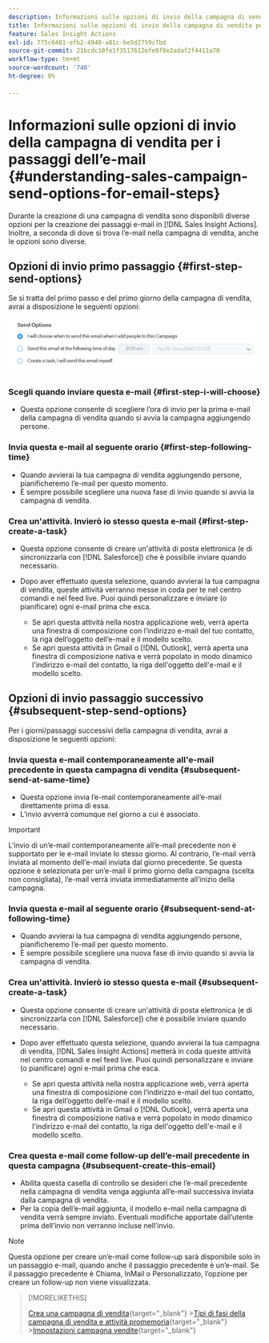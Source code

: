 ```yaml
---
description: Informazioni sulle opzioni di invio della campagna di vendita per i passaggi dell’e-mail - Documenti Marketo - Documentazione del prodotto
title: Informazioni sulle opzioni di invio della campagna di vendita per i passaggi dell’e-mail
feature: Sales Insight Actions
exl-id: 775c6401-efb2-4940-a81c-be5d2759c7bd
source-git-commit: 21bcdc10fe1f3517612efe0f8e2adaf2f4411a70
workflow-type: tm+mt
source-wordcount: '740'
ht-degree: 0%

---
```


# Informazioni sulle opzioni di invio della campagna di vendita per i passaggi dell’e-mail {#understanding-sales-campaign-send-options-for-email-steps}

Durante la creazione di una campagna di vendita sono disponibili diverse opzioni per la creazione dei passaggi e-mail in [!DNL Sales Insight Actions]. Inoltre, a seconda di dove si trova l’e-mail nella campagna di vendita, anche le opzioni sono diverse.

## Opzioni di invio primo passaggio {#first-step-send-options}

Se si tratta del primo passo e del primo giorno della campagna di vendita, avrai a disposizione le seguenti opzioni:

![](assets/understanding-sales-campaign-send-options-for-email-steps-1.png)

### Scegli quando inviare questa e-mail {#first-step-i-will-choose}

* Questa opzione consente di scegliere l’ora di invio per la prima e-mail della campagna di vendita quando si avvia la campagna aggiungendo persone.

### Invia questa e-mail al seguente orario {#first-step-following-time}

* Quando avvierai la tua campagna di vendita aggiungendo persone, pianificheremo l’e-mail per questo momento.
* È sempre possibile scegliere una nuova fase di invio quando si avvia la campagna di vendita.

### Crea un&#39;attività. Invierò io stesso questa e-mail {#first-step-create-a-task}

* Questa opzione consente di creare un&#39;attività di posta elettronica (e di sincronizzarla con [!DNL Salesforce]) che è possibile inviare quando necessario.
* Dopo aver effettuato questa selezione, quando avvierai la tua campagna di vendita, queste attività verranno messe in coda per te nel centro comandi e nel feed live. Puoi quindi personalizzare e inviare (o pianificare) ogni e-mail prima che esca.

   * Se apri questa attività nella nostra applicazione web, verrà aperta una finestra di composizione con l’indirizzo e-mail del tuo contatto, la riga dell’oggetto dell’e-mail e il modello scelto.
   * Se apri questa attività in Gmail o [!DNL Outlook], verrà aperta una finestra di composizione nativa e verrà popolato in modo dinamico l&#39;indirizzo e-mail del contatto, la riga dell&#39;oggetto dell&#39;e-mail e il modello scelto.

## Opzioni di invio passaggio successivo {#subsequent-step-send-options}

Per i giorni/passaggi successivi della campagna di vendita, avrai a disposizione le seguenti opzioni:

### Invia questa e-mail contemporaneamente all&#39;e-mail precedente in questa campagna di vendita {#subsequent-send-at-same-time}

* Questa opzione invia l’e-mail contemporaneamente all’e-mail direttamente prima di essa.
* L’invio avverrà comunque nel giorno a cui è associato.

>[!IMPORTANT]
>
>L’invio di un’e-mail contemporaneamente all’e-mail precedente non è supportato per le e-mail inviate lo stesso giorno. Al contrario, l’e-mail verrà inviata al momento dell’e-mail inviata dal giorno precedente. Se questa opzione è selezionata per un’e-mail il primo giorno della campagna (scelta non consigliata), l’e-mail verrà inviata immediatamente all’inizio della campagna.

### Invia questa e-mail al seguente orario {#subsequent-send-at-following-time}

* Quando avvierai la tua campagna di vendita aggiungendo persone, pianificheremo l’e-mail per questo momento.
* È sempre possibile scegliere una nuova fase di invio quando si avvia la campagna di vendita.

### Crea un&#39;attività. Invierò io stesso questa e-mail {#subsequent-create-a-task}

* Questa opzione consente di creare un&#39;attività di posta elettronica (e di sincronizzarla con [!DNL Salesforce]) che è possibile inviare quando necessario.
* Dopo aver effettuato questa selezione, quando avvierai la tua campagna di vendita, [!DNL Sales Insight Actions] metterà in coda queste attività nel centro comandi e nel feed live. Puoi quindi personalizzare e inviare (o pianificare) ogni e-mail prima che esca.

   * Se apri questa attività nella nostra applicazione web, verrà aperta una finestra di composizione con l’indirizzo e-mail del tuo contatto, la riga dell’oggetto dell’e-mail e il modello scelto.
   * Se apri questa attività in Gmail o [!DNL Outlook], verrà aperta una finestra di composizione nativa e verrà popolato in modo dinamico l&#39;indirizzo e-mail del contatto, la riga dell&#39;oggetto dell&#39;e-mail e il modello scelto.

### Crea questa e-mail come follow-up dell’e-mail precedente in questa campagna {#subsequent-create-this-email}

* Abilita questa casella di controllo se desideri che l’e-mail precedente nella campagna di vendita venga aggiunta all’e-mail successiva inviata dalla campagna di vendita.
* Per la copia dell’e-mail aggiunta, il modello e-mail nella campagna di vendita verrà sempre inviato. Eventuali modifiche apportate dall’utente prima dell’invio non verranno incluse nell’invio.

>[!NOTE]
>
>Questa opzione per creare un’e-mail come follow-up sarà disponibile solo in un passaggio e-mail, quando anche il passaggio precedente è un’e-mail. Se il passaggio precedente è Chiama, InMail o Personalizzato, l’opzione per creare un follow-up non viene visualizzata.

>[!MORELIKETHIS]
>
>[Crea una campagna di vendita](/help/marketo/product-docs/marketo-sales-insight/actions/campaigns/create-a-sales-campaign.md){target="_blank"}
>&#x200B;>[Tipi di fasi della campagna di vendita e attività promemoria](/help/marketo/product-docs/marketo-sales-insight/actions/campaigns/sales-campaign-step-types-and-reminder-tasks.md){target="_blank"}
>&#x200B;>[Impostazioni campagna vendite](/help/marketo/product-docs/marketo-sales-insight/actions/campaigns/sales-campaign-settings.md){target="_blank"}
